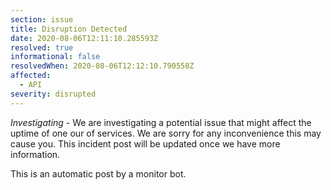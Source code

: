 ```yaml
---
section: issue
title: Disruption Detected
date: 2020-08-06T12:11:10.285593Z
resolved: true
informational: false
resolvedWhen: 2020-08-06T12:12:10.790558Z
affected:
  - API
severity: disrupted
---
```

*Investigating* - We are investigating a potential issue that might affect the uptime of one our of services. We are sorry for any inconvenience this may cause you. This incident post will be updated once we have more information.

This is an automatic post by a monitor bot.
        